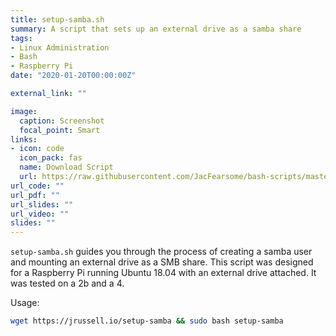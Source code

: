 ```yaml
---
title: setup-samba.sh
summary: A script that sets up an external drive as a samba share
tags:
- Linux Administration
- Bash
- Raspberry Pi
date: "2020-01-20T00:00:00Z"

external_link: ""

image:
  caption: Screenshot
  focal_point: Smart
links:
- icon: code
  icon_pack: fas
  name: Download Script
  url: https://raw.githubusercontent.com/JacFearsome/bash-scripts/master/raspberrypi-scripts/setup-samba.sh
url_code: ""
url_pdf: ""
url_slides: ""
url_video: ""
slides: ""
---
```

`setup-samba.sh` guides you through the process of creating a samba user and mounting an external drive as a SMB share.
This script was designed for a Raspberry Pi running Ubuntu 18.04 with an external drive attached.  It was tested on a 2b and a 4.

Usage:
```sh
wget https://jrussell.io/setup-samba && sudo bash setup-samba
```